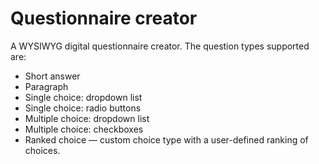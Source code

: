 Questionnaire creator
=====================

A WYSIWYG digital questionnaire creator. The question types supported are:

* Short answer
* Paragraph
* Single choice: dropdown list
* Single choice: radio buttons
* Multiple choice: dropdown list
* Multiple choice: checkboxes
* Ranked choice — custom choice type with a user-defined ranking of choices.